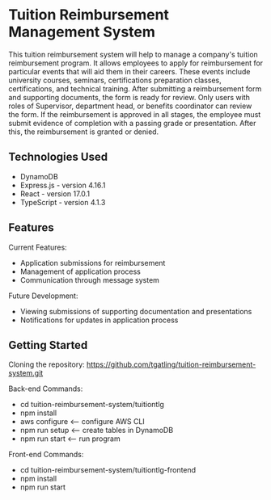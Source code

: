 # Tuition Reimbursement Management System
This tuition reimbursement system will help to manage a company's tuition 
reimbursement program. It allows employees to apply for reimbursement for 
particular events that will aid them in their careers. These events include 
university courses, seminars, certifications preparation classes, certifications, 
and technical training. After submitting a reimbursement form and supporting 
documents, the form is ready for review.   Only users with roles of Supervisor, 
department head, or benefits coordinator can review the form. If the reimbursement 
is approved in all stages, the employee must submit evidence of completion with a 
passing grade or presentation. After this, the reimbursement is granted or denied.


## Technologies Used
* DynamoDB
* Express.js - version 4.16.1
* React - version 17.0.1
* TypeScript - version 4.1.3

## Features
Current Features:
* Application submissions for reimbursement
* Management of application process
* Communication through message system

Future Development:
* Viewing submissions of supporting documentation and presentations
* Notifications for updates in application process

## Getting Started
Cloning the repository:
https://github.com/tgatling/tuition-reimbursement-system.git

Back-end Commands:
* cd tuition-reimbursement-system/tuitiontlg
* npm install
* aws configure <-- configure AWS CLI
* npm run setup <-- create tables in DynamoDB
* npm run start <-- run program

Front-end Commands:
* cd tuition-reimbursement-system/tuitiontlg-frontend
* npm install
* npm run start

